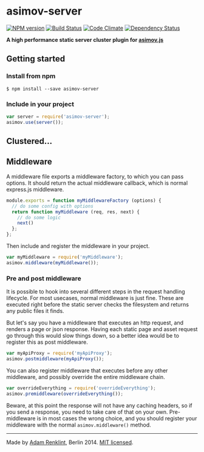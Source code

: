 asimov-server
================

[![NPM version](https://badge.fury.io/js/asimov-pages.png)](http://badge.fury.io/js/asimov-pages)
[![Build Status](https://travis-ci.org/adamrenklint/asimov-pages.png?branch=master)](https://travis-ci.org/adamrenklint/asimov-pages) [![Code Climate](https://codeclimate.com/github/adamrenklint/asimov-pages.png)](https://codeclimate.com/github/adamrenklint/asimov-pages) [![Dependency Status](https://david-dm.org/adamrenklint/asimov-pages.png?theme=shields.io)](https://david-dm.org/adamrenklint/asimov-pages)

**A high performance static server cluster plugin for [asimov.js](http://asimovjs.org)**

## Getting started

### Install from npm

    $ npm install --save asimov-server

### Include in your project

```javascript
var server = require('asimov-server');
asimov.use(server());
```

## Clustered...

## Middleware

A middleware file exports a middleware factory, to which you can pass options. It should return the actual middleware callback, which is normal express.js middleware.

```javascript
module.exports = function myMiddlewareFactory (options) {
  // do some config with options
  return function myMiddleware (req, res, next) {
    // do some logic
    next()
  };
};
```

Then include and register the middleware in your project.

```javascript
var myMiddleware = require('myMiddleware');
asimov.middleware(myMiddleware());
```

### Pre and post middleware

It is possible to hook into several different steps in the request handling lifecycle. For most usecases, normal middleware is just fine. These are executed right before the static server checks the filesystem and returns any public files it finds.

But let's say you have a middleware that executes an http request, and renders a page or json response. Having each static page and asset request go through this would slow things down, so a better idea would be to register this as post middleware.

```javascript
var myApiProxy = require('myApiProxy');
asimov.postmiddleware(myApiProxy());
```

You can also register middleware that executes before any other middleware, and possibly override the entire middleware chain.

```javascript
var overrideEverything = require('overrideEverything');
asimov.premiddleware(overrideEverything());
```

Beware, at this point the response will not have any caching headers, so if you send a response, you need to take care of that on your own. Pre-middleware is in most cases the wrong choice, and you should register your middleware with the normal ```asimov.middleware()``` method.


---

Made by [Adam Renklint](http://adamrenklint.com), Berlin 2014. [MIT licensed](https://github.com/adamrenklint/asimov.js/blob/master/LICENSE).

